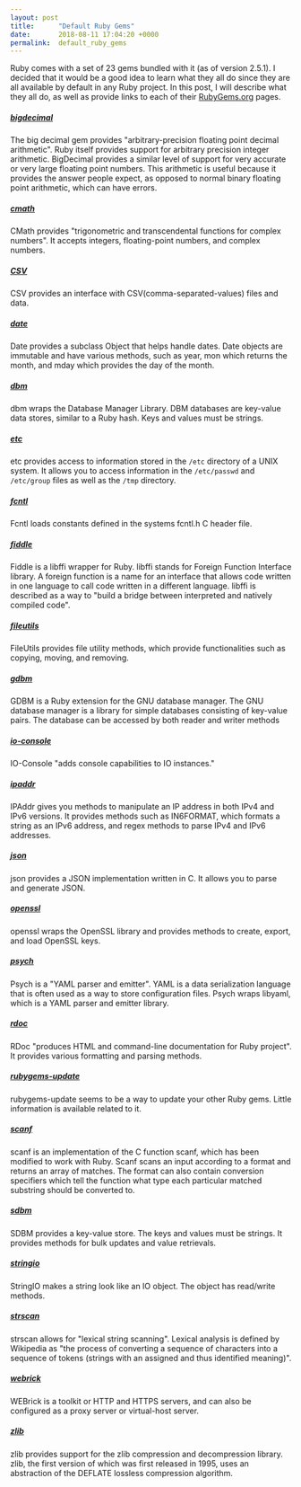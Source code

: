 ```yaml
---
layout: post
title:      "Default Ruby Gems"
date:       2018-08-11 17:04:20 +0000
permalink:  default_ruby_gems
---
```



Ruby comes with a set of 23 gems bundled with it (as of version 2.5.1). I decided that it would be a good idea to learn what they all do since they are all available by default in any Ruby project. In this post, I will describe what they all do, as well as provide links to each of their [RubyGems.org](https://rubygems.org/) pages.
 

##### [bigdecimal](https://rubygems.org/gems/bigdecimal)
The big decimal gem provides "arbitrary-precision floating point decimal arithmetic". Ruby itself provides support for arbitrary precision integer arithmetic. BigDecimal provides a similar level of support for very accurate or very large floating point numbers. This arithmetic is useful because it provides the answer people expect, as opposed to normal binary floating point arithmetic, which can have errors.
##### [cmath](https://rubygems.org/gems/cmath)
CMath provides "trigonometric and transcendental functions for complex numbers". It accepts integers, floating-point numbers, and complex numbers.
##### [CSV](https://rubygems.org/gems/csv)
CSV provides an interface with CSV(comma-separated-values) files and data.
##### [date](https://rubygems.org/gems/date)
Date provides a subclass Object that helps handle dates. Date objects are immutable and have various methods, such as year, mon which returns the month, and mday which provides the day of the month.
##### [dbm](https://rubygems.org/gems/dbm)
dbm wraps the Database Manager Library. DBM databases are key-value data stores, similar to a Ruby hash. Keys and values must be strings.
##### [etc](https://rubygems.org/gems/etc)
etc provides access to information stored in the `/etc` directory of a UNIX system. It allows you to access information in the `/etc/passwd` and `/etc/group` files as well as the `/tmp` directory.
##### [fcntl](https://rubygems.org/gems/fcntl)
Fcntl loads constants defined in the systems fcntl.h C header file.
##### [fiddle](https://rubygems.org/gems/fiddle)
Fiddle is a libffi wrapper for Ruby. libffi stands for Foreign Function Interface library. A foreign function is a name for an interface that allows code written in one language to call code written in a different language. libffi is described as a way to "build a bridge between interpreted and natively compiled code".
##### [fileutils](https://rubygems.org/gems/fileutils)
FileUtils provides file utility methods, which provide functionalities such as copying, moving, and removing.
##### [gdbm](https://rubygems.org/gems/gdbm)
GDBM is a Ruby extension for the GNU database manager. The GNU database manager is a library for simple databases consisting of key-value pairs. The database can be accessed by both reader and writer methods
##### [io-console](https://rubygems.org/gems/io-console)
IO-Console "adds console capabilities to IO instances."
##### [ipaddr](https://rubygems.org/gems/ipaddr)
IPAddr gives you methods to manipulate an IP address in both IPv4 and IPv6 versions. It provides methods such as IN6FORMAT, which formats a string as an IPv6 address, and regex methods to parse IPv4 and IPv6 addresses.
##### [json](https://rubygems.org/gems/json)
json provides a JSON implementation written in C. It allows you to parse and generate JSON.
##### [openssl](https://rubygems.org/gems/openssl)
openssl wraps the OpenSSL library and provides methods to create, export, and load OpenSSL keys.
##### [psych](https://rubygems.org/gems/psych)
Psych is a "YAML parser and emitter". YAML is a data serialization language that is often used as a way to store configuration files. Psych wraps libyaml, which is a YAML parser and emitter library.
##### [rdoc](https://rubygems.org/gems/rdoc)
RDoc "produces HTML and command-line documentation for Ruby project".  It provides various formatting and parsing methods.
##### [rubygems-update](https://rubygems.org/gems/rubygems-update)
rubygems-update seems to be a way to update your other Ruby gems. Little information is available related to it.
##### [scanf](https://rubygems.org/gems/scanf)
scanf is an implementation of the C function scanf, which has been modified to work with Ruby. Scanf scans an input according to a format and returns an array of matches. The format can also contain conversion specifiers which tell the function what type each particular matched substring should be converted to.
##### [sdbm](https://rubygems.org/gems/sdbm)
SDBM provides a key-value store. The keys and values must be strings. It provides methods for bulk updates and value retrievals.
##### [stringio](https://stdgems.org/stringio/)
StringIO makes a string look like an IO object. The object has read/write methods.
##### [strscan](https://stdgems.org/strscan/)
strscan allows for "lexical string scanning". Lexical analysis is defined by Wikipedia as "the process of converting a sequence of characters into a sequence of tokens (strings with an assigned and thus identified meaning)".
##### [webrick](https://rubygems.org/gems/webrick)
WEBrick is a toolkit or HTTP and HTTPS servers, and can also be configured as a proxy server or virtual-host server.
##### [zlib](https://rubygems.org/gems/zlib)
zlib provides support for the zlib compression and decompression library. zlib, the first version of which was first released in 1995, uses an abstraction of the DEFLATE lossless compression algorithm.

